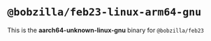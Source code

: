 # `@bobzilla/feb23-linux-arm64-gnu`

This is the **aarch64-unknown-linux-gnu** binary for `@bobzilla/feb23`
